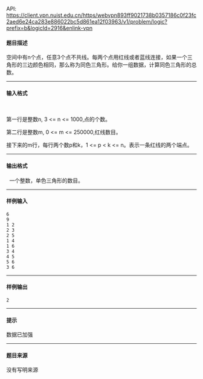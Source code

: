 API: https://client.vpn.nuist.edu.cn/https/webvpn893ff9021738b0357186c0f23fc2aed6e24ca283e886022bc5d861ea12f03963/v1/problem/logic?prefix=b&logicId=2916&enlink-vpn

#### 题目描述

 空间中有n个点，任意3个点不共线。每两个点用红线或者蓝线连接，如果一个三角形的三边颜色相同，那么称为同色三角形。给你一组数据，计算同色三角形的总数。

---

#### 输入格式

 

第一行是整数n, 3 <= n <= 1000,点的个数。

第二行是整数m, 0 <= m <= 250000,红线数目。

接下来的m行，每行两个数p和k，1 <= p < k <= n。表示一条红线的两个端点。

---

#### 输出格式

  一个整数，单色三角形的数目。  

---

#### 样例输入
```
6 
9
1 2
2 3
2 5
1 4
1 6
3 4
4 5
5 6
3 6

```

---

#### 样例输出
```
2
```

---

#### 提示

数据已加强

---

#### 题目来源

没有写明来源